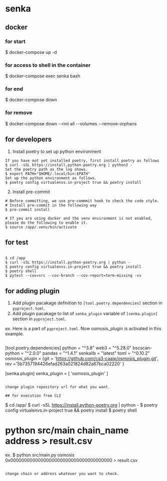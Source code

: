# senka

## docker

### for start

$ docker-compose up -d

### for access to shell in the container

$ docker-compose exec senka bash

### for end

$ docker-compose down

### for remove

$ docker-compose down --rmi all --volumes --remove-orphans

## for developers

1. Install poetry to set up python environment

```
If you have not yet installed poetry, first install poetry as follows
$ curl -sSL https://install.python-poetry.org | python3 -
Set the poetry path as the log shows.
$ export PATH="$HOME/.local/bin:$PATH"
Set up the python environment as follows.
$ poetry config virtualenvs.in-project true && poetry install
```

2. Install pre-commit

```
# Before committing, we use pre-commmit hook to check the code style.
# Install pre-commit in the following way
$ pre-commit install

# If you are using docker and the venv environment is not enabled, please do the following to enable it.
$ source /app/.venv/bin/activate

```

## for test

```

$ cd /app
$ curl -sSL https://install.python-poetry.org | python -
$ poetry config virtualenvs.in-project true && poetry install
$ poetry shell
$ pytest --cov=src --cov-branch --cov-report=term-missing -vv

```

## for adding plugin

1. Add plugin pacakage definition to `[tool.poetry.dependencies]` section in `pyproject.toml`.
2. Add plugin pacakage to list of `senka_plugin` variable of `[senka.plugin]` section in `pyproject.toml`.

ex. Here is a part of `pyproject.toml`. Now osmosis_plugin is activated in this example.

```

```

[tool.poetry.dependencies]
python = "^3.8"
web3 = "^5.28.0"
bscscan-python = "^2.0.0"
pandas = "^1.4.1"
senkalib = "latest"
toml = "^0.10.2"
osmosis_plugin = {git = 'https://github.com/ca3-caaip/osmosis_plugin.git', rev ='5b7357194426efad263a021824d82a67bca02220' }

[senka.plugin]
senka_plugin = [
'osmosis_plugin'
]

```

change plugin repository url for what you want.

## for execution from CLI

```

$ cd /app/
$ curl -sSL https://install.python-poetry.org | python -
$ poetry config virtualenvs.in-project true && poetry install
$ poetry shell

# python src/main chain_name address > result.csv

ex.
$ python src/main.py osmosis 0x0000000000000000000000000000000000000 > result.csv

```

change chain or address whatever you want to check.
```

